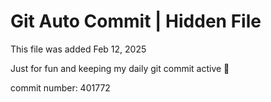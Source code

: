 # Git Auto Commit | Hidden File

This file was added Feb 12, 2025

Just for fun and keeping my daily git commit active 🤪

commit number: 401772
